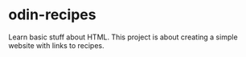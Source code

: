 # odin-recipes
Learn basic stuff about HTML.
This project is about creating a simple website with links to recipes.
